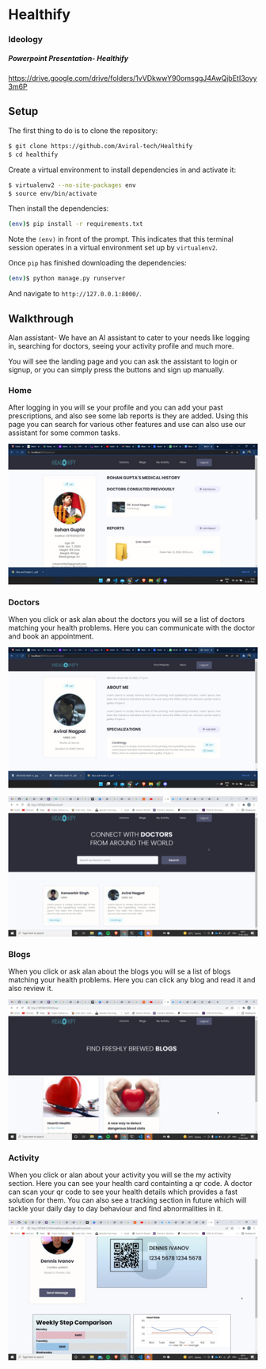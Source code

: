 # Healthify

### Ideology 

##### Powerpoint Presentation- Healthify

https://drive.google.com/drive/folders/1vVDkwwY90omsggJ4AwQjbEtI3oyy3m6P


## Setup

The first thing to do is to clone the repository:

```sh
$ git clone https://github.com/Aviral-tech/Healthify
$ cd healthify
```

Create a virtual environment to install dependencies in and activate it:

```sh
$ virtualenv2 --no-site-packages env
$ source env/bin/activate
```

Then install the dependencies:

```sh
(env)$ pip install -r requirements.txt
```
Note the `(env)` in front of the prompt. This indicates that this terminal
session operates in a virtual environment set up by `virtualenv2`.

Once `pip` has finished downloading the dependencies:
```sh
(env)$ python manage.py runserver
```
And navigate to `http://127.0.0.1:8000/`.

## Walkthrough
Alan assistant- We have an AI assistant to cater to your needs like logging in, searching for doctors, seeing your activity profile and much more.

You will see the landing page and you can ask the assistant to login or signup, or you can simply press the buttons and sign up manually. 

### Home

After logging in you will se your profile and you can add your past prescriptions, and also see some lab reports is they are added. Using this page you can search for various other features
and use can also use our assistant for some common tasks.

![plot](./ReadmeImages/Patient.png)

### Doctors

When you click or ask alan about the doctors you will se a list of doctors matching your health problems. Here you can communicate with the doctor and book an appointment.



![plot](./ReadmeImages/Doctor2.png)

![plot](./ReadmeImages/Doctors.png.jpeg)

### Blogs

When you click or ask alan about the blogs you will se a list of blogs matching your health problems. Here you can click any blog and read it and also review it.

![plot](./ReadmeImages/Blogs.png.jpeg)

### Activity

When you click or alan about your activity you will se the my activity section. Here you can see your health card containting a qr code. A doctor can scan your qr code to see 
your health details which provides a fast solution for them. You can also see a tracking section in future which will tackle your daily day to day behaviour and find abnormalities in it.

![plot](./ReadmeImages/Acitivity.png.jpeg)







